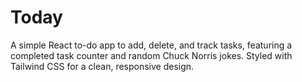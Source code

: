 # Today
A simple React to-do app to add, delete, and track tasks, featuring a completed task counter and random Chuck Norris jokes. Styled with Tailwind CSS for a clean, responsive design.
